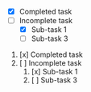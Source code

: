 - [x] Completed task
- [ ] Incomplete task
  - [x] Sub-task 1
  - [ ] Sub-task 3

1. [x] Completed task
1. [ ] Incomplete task
   1. [x] Sub-task 1
   1. [ ] Sub-task 3